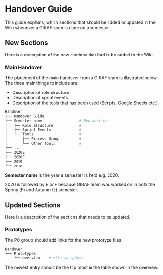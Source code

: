# Handover Guide

This guide explains, which sections that should be added or updated in the Wiki
whenever a GIRAF team is done on a semester.

## New Sections

Here is a description of the new sections that had to be added to the Wiki.

### Main Handover

The placement of the main handover from a GIRAF team is illustrated below. The
three main things to include are:

- Description of role structure
- Description of sprint events
- Description of the tools that has been used (Scripts, Google Sheets etc.)

```bash
Handover
├── Handover Guide
├── Semester name                 # New section
│   ├── Role Structure            #    
│   ├── Sprint Events             #
│   └── Tools                     #      
│       ├── Process Group         #  
│       └── Other Tools           #  
├── ...
├── 2020E
├── 2020F
├── 2019
└── 2018       
```

**Semester name** is the year a semester is held e.g. 2020.
 
2020 is followed by E or F because GIRAF team was worked on in both the Spring (F)
and Autumn (E) semester.

## Updated Sections

Here is a description of the sections that needs to be updated.

### Prototypes

The PO group should add links for the new prototype files.

```bash
Handover
└── Prototypes
    └── Overview    # File to update       
```

The newest entry should be the top most in the table shown in the overview. 

